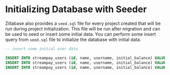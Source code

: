 

# Initializing Database with Seeder

Zillabase also provides a `seed.sql` file for every project created that will be run during project initialization. This file will be run after migration and can be used to seed or insert some initial data. You can perform some insert query from `seed.sql` file to initialize the database with initial data. 

```sql
-- insert some initial user data

INSERT INTO streampay_users (id, name, username, initial_balance) VALUES ('allen', 'Allen Doe', 'allen', 10000);
INSERT INTO streampay_users (id, name, username, initial_balance) VALUES ('bertollo', 'Bertollo Doe', 'bertollo', 10000);
INSERT INTO streampay_users (id, name, username, initial_balance) VALUES ('candice', 'Candice Doe', 'candice', 10000);
```